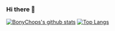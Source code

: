 ### Hi there 👋

[![BonyChops's github stats](https://github-readme-stats.vercel.app/api?username=BonyChops&theme=dark)](https://github.com/anuraghazra/github-readme-stats)
[![Top Langs](https://github-readme-stats.vercel.app/api/top-langs/?username=BonyChops&theme=dark)](https://github.com/anuraghazra/github-readme-stats)


